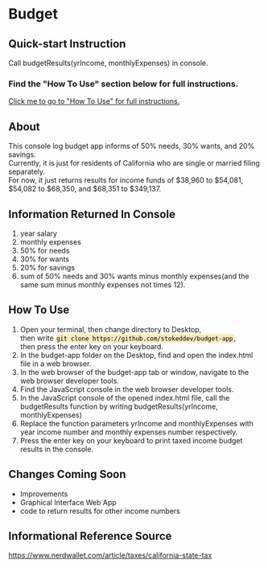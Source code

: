 <h1>Budget</h1>
    <h2>Quick-start Instruction</h2>
    <p class="quick-start-instruction">Call budgetResults(yrIncome, monthlyExpenses) in console.</p>
    <h3 class="direction-to-how-to-use">Find the "How To Use" section below for full instructions.</h3>
    <a class="full-instructions-link" href="#how-to-use">Click me to go to "How To Use" for full instructions.</a>
    <h2>About</h2>
    <p class="about-p">This console log budget app informs of 50% needs, 30% wants, and 20% savings. <br>
Currently, it is just for residents of California who are single or married filing separately.<br>
For now, it just returns results for income funds of $38,960 to $54,081, $54,082 to $68,350, and $68,351 to $349,137.</p>
<h2>Information Returned In Console</h2>
<ol>
    <li>year salary</li>
    <li>monthly expenses</li>
    <li>50% for needs</li>
    <li>30% for wants</li>
    <li>20% for savings</li>
    <li>sum of 50% needs and 30% wants minus monthly expenses(and the same sum minus monthly expenses not times 12).</li>
</ol>
    <h2 id="how-to-use">How To Use</h2>
    <ol>
        <li>Open your terminal, then change directory to Desktop, <br>
        then write 
        <code style="background-color: rgb(255, 233, 187); padding: .1rem .1rem; color: black;">git clone https://github.com/stokeddev/budget-app</code>, <br>
        then press the enter key on your keyboard.</li>
        <li>In the budget-app folder on the Desktop, find and open the index.html file in a web browser.</li>
        <li>In the web browser of the budget-app tab or window, navigate to the web browser developer tools.</li>
        <li>Find the JavaScript console in the web browser developer tools.</li>
        <li>In the JavaScript console of the opened index.html file, call the budgetResults function by writing budgetResults(yrIncome, monthlyExpenses)</li>
        <li>Replace the function parameters yrIncome and monthlyExpenses with year income number and monthly expenses number respectively.</li>
        <li>Press the enter key on your keyboard to print taxed income budget results in the console.</li>
    </ol>
<h2>Changes Coming Soon</h2>

* Improvements
* Graphical Interface Web App
* code to return results for other income numbers

<h2>Informational Reference Source</h2> 
<a href="https://www.nerdwallet.com/article/taxes/california-state-tax">
https://www.nerdwallet.com/article/taxes/california-state-tax
</a>